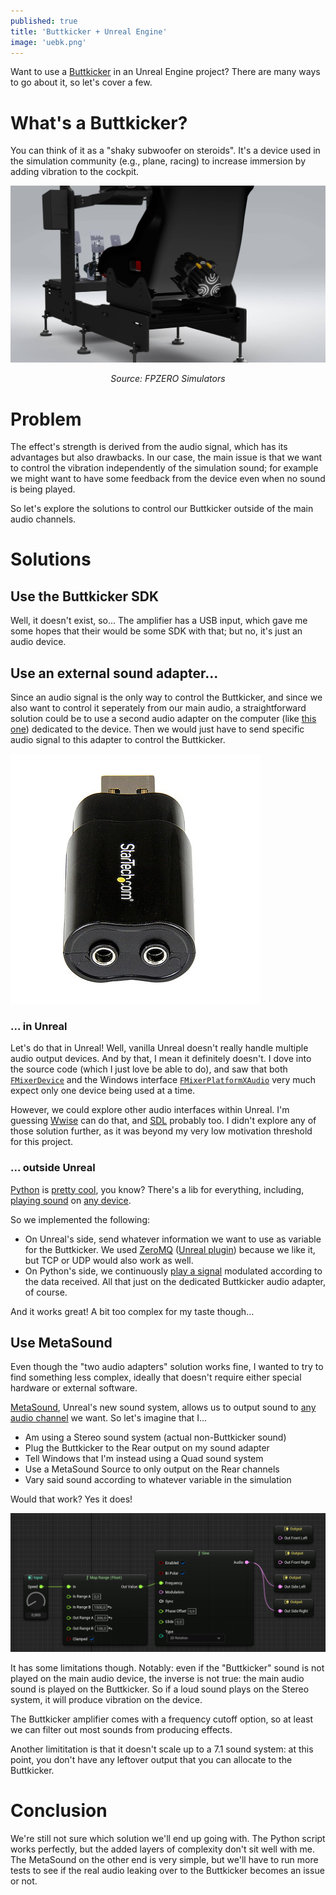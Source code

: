 ```yaml
---
published: true
title: 'Buttkicker + Unreal Engine'
image: 'uebk.png'
---
```


Want to use a [Buttkicker](https://thebuttkicker.com/) in an Unreal Engine project? There are many ways to go about it, so let's cover a few.

# What's a Buttkicker?

You can think of it as a "shaky subwoofer on steroids". It's a device used in the simulation community (e.g., plane, racing) to increase immersion by adding vibration to the cockpit.

[![](/images/bksim.png)][0]
<center><i>Source: FPZERO Simulators</i></center>

# Problem

The effect's strength is derived from the audio signal, which has its advantages but also drawbacks. In our case, the main issue is that we want to control the vibration independently of the simulation sound; for example we might want to have some feedback from the device even when no sound is being played.

So let's explore the solutions to control our Buttkicker outside of the main audio channels.

# Solutions

## Use the Buttkicker SDK

Well, it doesn't exist, so... The amplifier has a USB input, which gave me some hopes that their would be some SDK with that; but no, it's just an audio device.

## Use an external sound adapter...

Since an audio signal is the only way to control the Buttkicker, and since we also want to control it seperately from our main audio, a straightforward solution could be to use a second audio adapter on the computer (like [this one][1]) dedicated to the device. Then we would just have to send specific audio signal to this adapter to control the Buttkicker.

[![](/images/audio_adapter.png#center)][1]

### ... in Unreal

Let's do that in Unreal! Well, vanilla Unreal doesn't really handle multiple audio output devices. And by that, I mean it definitely doesn't. I dove into the source code (which I just love be able to do), and saw that both [`FMixerDevice`](https://github.com/EpicGames/UnrealEngine/blob/5.3/Engine/Source/Runtime/AudioMixer/Public/AudioMixerDevice.h) and the Windows interface [`FMixerPlatformXAudio`](https://github.com/EpicGames/UnrealEngine/blob/5.3/Engine/Source/Runtime/Windows/AudioMixerXAudio2/Private/AudioMixerPlatformXAudio2.h) very much expect only one device being used at a time.

However, we could explore other audio interfaces within Unreal. I'm guessing [Wwise](https://www.audiokinetic.com/en/products/wwise/) can do that, and [SDL](https://www.libsdl.org/) probably too. I didn't explore any of those solution further, as it was beyond my very low motivation threshold for this project.

### ... outside Unreal

[Python](https://www.python.org/) is [pretty cool](https://xkcd.com/353/), you know? There's a lib for everything, including, [playing sound](https://python-sounddevice.readthedocs.io/) on [any device](https://python-sounddevice.readthedocs.io/en/latest/usage.html#device-selection).

So we implemented the following:
* On Unreal's side, send whatever information we want to use as variable for the Buttkicker. We used [ZeroMQ](https://zeromq.org/) ([Unreal plugin](https://github.com/hdhauk/UnrealZeroMQ)) because we like it, but TCP or UDP would also work as well.
* On Python's side, we continuously [play a signal](https://python-sounddevice.readthedocs.io/en/0.4.6/examples.html#play-a-sine-signal) modulated according to the data received. All that just on the dedicated Buttkicker audio adapter, of course.

And it works great! A bit too complex for my taste though...

## Use MetaSound

Even though the "two audio adapters" solution works fine, I wanted to try to find something less complex, ideally that doesn't require either special hardware or external software.

[MetaSound](https://docs.unrealengine.com/5.3/en-US/metasounds-the-next-generation-sound-sources-in-unreal-engine/), Unreal's new sound system, allows us to output sound to [any audio channel](https://docs.unrealengine.com/5.3/en-US/metasounds-reference-guide-in-unreal-engine/) we want. So let's imagine that I...
* Am using a Stereo sound system (actual non-Buttkicker sound)
* Plug the Buttkicker to the Rear output on my sound adapter
* Tell Windows that I'm instead using a Quad sound system
* Use a MetaSound Source to only output on the Rear channels
* Vary said sound according to whatever variable in the simulation

Would that work? Yes it does! 

![](/images/metasound_bk.png)

It has some limitations though. Notably: even if the "Buttkicker" sound is not played on the main audio device, the inverse is not true: the main audio sound is played on the Buttkicker. So if a loud sound plays on the Stereo system, it will produce vibration on the device.

The Buttkicker amplifier comes with a frequency cutoff option, so at least we can filter out most sounds from producing effects.

Another limititation is that it doesn't scale up to a 7.1 sound system: at this point, you don't have any leftover output that you can allocate to the Buttkicker.

# Conclusion

We're still not sure which solution we'll end up going with. The Python script works perfectly, but the added layers of complexity don't sit well with me. The MetaSound on the other end is very simple, but we'll have to run more tests to see if the real audio leaking  over to the Buttkicker becomes an issue or not.

[0]: https://www.fpzero.co.uk/blog/buttkickers-what-are-the-benefits/
[1]: https://www.startech.com/en-us/cards-adapters/icusbaudiob